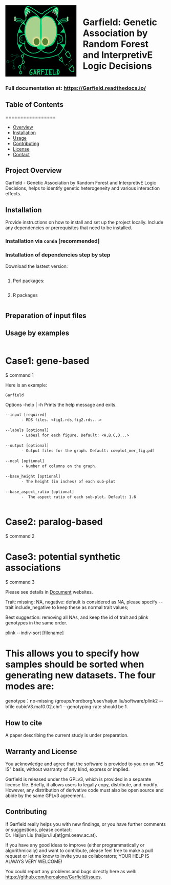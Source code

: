 
<div style="display: flex; align-items: center;">
    <img src="images/Garfield_logo_new.png" alt="Garfield Logo" width="222" height="222" style="margin-right: 20px;">
    <h1 style="flex: 1;">Garfield: Genetic Association by Random Forest and InterpretivE Logic Decisions</h1>
</div>

### Full documentation at: https://Garfield.readthedocs.io/ 

## Table of Contents
=================

- [Overview <a name="user\-content\-workflow"></a>](#overview)
- [Installation <a name="user\-content\-install"></a>](#install)
- [Usage](#usage)
- [Contributing](#contribute)
- [License](#license)
- [Contact](#contact)

## Project Overview <a name="overview"></a>

Garfield - Genetic Association by Random Forest and InterpretivE Logic Decisions, helps to identify genetic heterogeneity and various interaction effects.


## Installation <a name="install"></a>

Provide instructions on how to install and set up the project locally. Include any dependencies or prerequisites that need to be installed.
### Installation via `conda` [recommended]


### Installation of dependencies step by step

Download the lastest version:

```
```

1. Perl packages:
  
    ```
2. R packages
    ```

## Preparation of input files <a name="usage"></a>

## Usage by examples
```bash
```
# Case1: gene-based
$ command 1


Here is an example:

```
Garfield 
```

Options
    -help | -h
            Prints the help message and exits.

    --input [required]
           - RDS files. <fig1.rds,fig2.rds...>

    --labels [optional]
           - Labesl for each figure. Default: <A,B,C,D...>

    --output [optional]
           - Output files for the graph. Default: cowplot_mer_fig.pdf

    --ncol [optional]
           - Number of columns on the graph.

    --base_height [optional]
           - The height (in inches) of each sub-plot

    --base_aspect_ratio [optional]
           -  The aspect ratio of each sub-plot. Default: 1.6
```
```

# Case2: paralog-based
$ command 2

# Case3: potential synthetic associations
$ command 3

Please see details in [Document](http://xxx) websites.


Trait:
missing: NA,
negative: default is considered as NA, please specify --trait include_negative to keep these as normal trait values;

Best suggestion: removing all NAs, and keep the id of trait and plink genotypes in the same order.


plink --indiv-sort <mode name> [filename]
# This allows you to specify how samples should be sorted when generating new datasets. The four modes are:


genotype：no-missing 
/groups/nordborg/user/haijun.liu/software/plink2 --bfile cubicV3.maf0.02.chr1 --genotyping-rate should be 1.




## How to cite <a name="cite"></a>
A paper describing the current study is under preparation.


## Warranty and License  <a name="license"></a>
You acknowledge and agree that the software is provided to you on an "AS IS" basis, without warranty of any kind, express or implied.

Garfield is released under the GPLv3, which is provided in a separate license file. Briefly, it allows users to legally copy, distribute, and modify. However, any distribution of derivative code must also be open source and abide by the same GPLv3 agreement..

## Contributing <a name="contribute"></a>
If Garfield really helps you with new findings, or you have further comments or suggestions, please contact:<a name="contact"></a><br>
Dr. Haijun Liu (haijun.liu[at]gmi.oeaw.ac.at).

If you have any good ideas to improve (either programmatically or algorithmically) and want to contribute, please feel free to make a pull request or let me know to invite you as collaborators; YOUR HELP IS ALWAYS VERY WELCOME!

You could report any problems and bugs directly here as well: https://github.com/heroalone/Garfield/issues.
